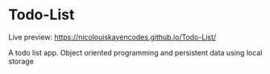 # Todo-List
Live preview: https://nicolouiskayencodes.github.io/Todo-List/

A todo list app. Object oriented programming and persistent data using local storage
